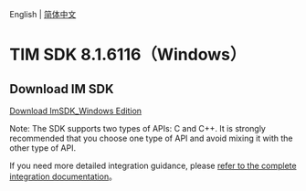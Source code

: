 English | [简体中文](./README_ZH.md)

# TIM SDK 8.1.6116（Windows）

## Download IM SDK

[Download ImSDK_Windows Edition](https://im.sdk.qcloud.com/download/plus/8.1.6116/cross_platform/ImSDK_Windows_8.1.6116.zip)

Note: The SDK supports two types of APIs: C and C++. It is strongly recommended that you choose one type of API and avoid mixing it with the other type of API.

If you need more detailed integration guidance, please [refer to the complete integration documentation](https://www.tencentcloud.com/document/product/1047/34310)。
